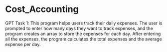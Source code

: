 # Cost_Accounting
GPT Task 1: This program helps users track their daily expenses. The user is prompted to enter how many days they want to track expenses, and the program creates an array to store the expenses for each day. After entering all the expenses, the program calculates the total expenses and the average expense per day.
